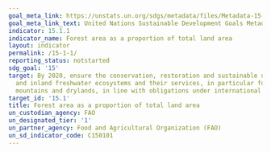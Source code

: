 ```yaml
---
goal_meta_link: https://unstats.un.org/sdgs/metadata/files/Metadata-15-01-01.pdf
goal_meta_link_text: United Nations Sustainable Development Goals Metadata (pdf 456kB)
indicator: 15.1.1
indicator_name: Forest area as a proportion of total land area
layout: indicator
permalink: /15-1-1/
reporting_status: notstarted
sdg_goal: '15'
target: By 2020, ensure the conservation, restoration and sustainable use of terrestrial
  and inland freshwater ecosystems and their services, in particular forests, wetlands,
  mountains and drylands, in line with obligations under international agreements
target_id: '15.1'
title: Forest area as a proportion of total land area
un_custodian_agency: FAO
un_designated_tier: '1'
un_partner_agency: Food and Agricultural Organization (FAO)
un_sd_indicator_code: C150101
---
```

